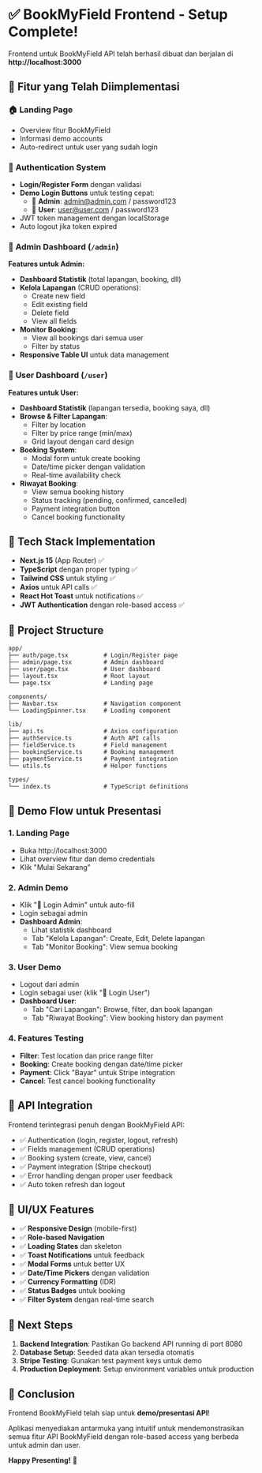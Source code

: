# ✅ BookMyField Frontend - Setup Complete!

Frontend untuk BookMyField API telah berhasil dibuat dan berjalan di **http://localhost:3000**

## 🎯 Fitur yang Telah Diimplementasi

### 🏠 **Landing Page**

- Overview fitur BookMyField
- Informasi demo accounts
- Auto-redirect untuk user yang sudah login

### 🔐 **Authentication System**

- **Login/Register Form** dengan validasi
- **Demo Login Buttons** untuk testing cepat:
  - 👑 **Admin**: admin@admin.com / password123
  - 👤 **User**: user@user.com / password123
- JWT token management dengan localStorage
- Auto logout jika token expired

### 👑 **Admin Dashboard** (`/admin`)

**Features untuk Admin:**

- **Dashboard Statistik** (total lapangan, booking, dll)
- **Kelola Lapangan** (CRUD operations):
  - Create new field
  - Edit existing field
  - Delete field
  - View all fields
- **Monitor Booking**:
  - View all bookings dari semua user
  - Filter by status
- **Responsive Table UI** untuk data management

### 👤 **User Dashboard** (`/user`)

**Features untuk User:**

- **Dashboard Statistik** (lapangan tersedia, booking saya, dll)
- **Browse & Filter Lapangan**:
  - Filter by location
  - Filter by price range (min/max)
  - Grid layout dengan card design
- **Booking System**:
  - Modal form untuk create booking
  - Date/time picker dengan validation
  - Real-time availability check
- **Riwayat Booking**:
  - View semua booking history
  - Status tracking (pending, confirmed, cancelled)
  - Payment integration button
  - Cancel booking functionality

## 🔧 Tech Stack Implementation

- **Next.js 15** (App Router) ✅
- **TypeScript** dengan proper typing ✅
- **Tailwind CSS** untuk styling ✅
- **Axios** untuk API calls ✅
- **React Hot Toast** untuk notifications ✅
- **JWT Authentication** dengan role-based access ✅

## 📁 Project Structure

```
app/
├── auth/page.tsx          # Login/Register page
├── admin/page.tsx         # Admin dashboard
├── user/page.tsx          # User dashboard
├── layout.tsx             # Root layout
└── page.tsx               # Landing page

components/
├── Navbar.tsx             # Navigation component
└── LoadingSpinner.tsx     # Loading component

lib/
├── api.ts                 # Axios configuration
├── authService.ts         # Auth API calls
├── fieldService.ts        # Field management
├── bookingService.ts      # Booking management
├── paymentService.ts      # Payment integration
└── utils.ts               # Helper functions

types/
└── index.ts               # TypeScript definitions
```

## 🚀 Demo Flow untuk Presentasi

### 1. **Landing Page**

- Buka http://localhost:3000
- Lihat overview fitur dan demo credentials
- Klik "Mulai Sekarang"

### 2. **Admin Demo**

- Klik "👑 Login Admin" untuk auto-fill
- Login sebagai admin
- **Dashboard Admin**:
  - Lihat statistik dashboard
  - Tab "Kelola Lapangan": Create, Edit, Delete lapangan
  - Tab "Monitor Booking": View semua booking

### 3. **User Demo**

- Logout dari admin
- Login sebagai user (klik "👤 Login User")
- **Dashboard User**:
  - Tab "Cari Lapangan": Browse, filter, dan book lapangan
  - Tab "Riwayat Booking": View booking history dan payment

### 4. **Features Testing**

- **Filter**: Test location dan price range filter
- **Booking**: Create booking dengan date/time picker
- **Payment**: Click "Bayar" untuk Stripe integration
- **Cancel**: Test cancel booking functionality

## 🔗 API Integration

Frontend terintegrasi penuh dengan BookMyField API:

- ✅ Authentication (login, register, logout, refresh)
- ✅ Fields management (CRUD operations)
- ✅ Booking system (create, view, cancel)
- ✅ Payment integration (Stripe checkout)
- ✅ Error handling dengan proper user feedback
- ✅ Auto token refresh dan logout

## 🎨 UI/UX Features

- ✅ **Responsive Design** (mobile-first)
- ✅ **Role-based Navigation**
- ✅ **Loading States** dan skeleton
- ✅ **Toast Notifications** untuk feedback
- ✅ **Modal Forms** untuk better UX
- ✅ **Date/Time Pickers** dengan validation
- ✅ **Currency Formatting** (IDR)
- ✅ **Status Badges** untuk booking
- ✅ **Filter System** dengan real-time search

## 📝 Next Steps

1. **Backend Integration**: Pastikan Go backend API running di port 8080
2. **Database Setup**: Seeded data akan tersedia otomatis
3. **Stripe Testing**: Gunakan test payment keys untuk demo
4. **Production Deployment**: Setup environment variables untuk production

## 🎉 Conclusion

Frontend BookMyField telah siap untuk **demo/presentasi API**!

Aplikasi menyediakan antarmuka yang intuitif untuk mendemonstrasikan semua fitur API BookMyField dengan role-based access yang berbeda untuk admin dan user.

**Happy Presenting!** 🚀
